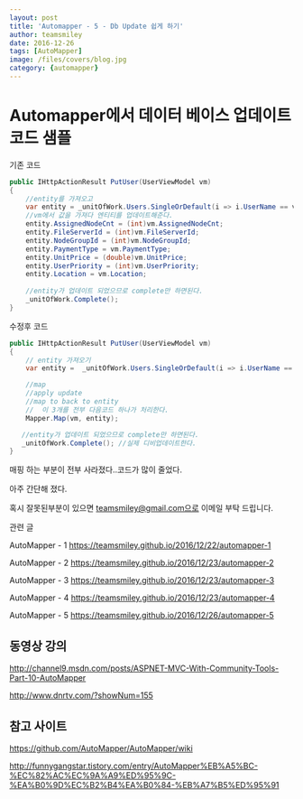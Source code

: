 ```yaml
---
layout: post
title: 'Automapper - 5 - Db Update 쉽게 하기' 
author: teamsmiley 
date: 2016-12-26
tags: [AutoMapper]
image: /files/covers/blog.jpg
category: {automapper}
---
```

# Automapper에서 데이터 베이스 업데이트 코드 샘플 

기존 코드 

```cs
public IHttpActionResult PutUser(UserViewModel vm)
{
    //entity를 가져오고 
    var entity = _unitOfWork.Users.SingleOrDefault(i => i.UserName == vm.userName);
    //vm에서 값을 가져다 엔티티를 업데이트해준다. 
    entity.AssignedNodeCnt = (int)vm.AssignedNodeCnt;
    entity.FileServerId = (int)vm.FileServerId;
    entity.NodeGroupId = (int)vm.NodeGroupId;
    entity.PaymentType = vm.PaymentType;
    entity.UnitPrice = (double)vm.UnitPrice;
    entity.UserPriority = (int)vm.UserPriority;
    entity.Location = vm.Location;
   
    //entity가 업데이트 되었으므로 complete만 하면된다.
    _unitOfWork.Complete();
}
```

수정후 코드 

```cs
public IHttpActionResult PutUser(UserViewModel vm)
{
    // entity 가져오기 
    var entity =  _unitOfWork.Users.SingleOrDefault(i => i.UserName == vm.userName);

    //map
    //apply update 
    //map to back to entity 
    //  이 3개를 전부 다음코드 하나가 처리한다.
    Mapper.Map(vm, entity);

   //entity가 업데이트 되었으므로 complete만 하면된다. 
   _unitOfWork.Complete(); //실제 디비업데이트한다.
}
```

매핑 하는 부분이 전부 사라졌다..코드가 많이 줄었다.


아주 간단해 졌다. 

혹시 잘못된부분이 있으면 teamsmiley@gmail.com으로 이메일 부탁 드립니다.

관련 글
 
AutoMapper - 1 <https://teamsmiley.github.io/2016/12/22/automapper-1>

AutoMapper - 2 <https://teamsmiley.github.io/2016/12/23/automapper-2> 

AutoMapper - 3 <https://teamsmiley.github.io/2016/12/23/automapper-3>

AutoMapper - 4 <https://teamsmiley.github.io/2016/12/23/automapper-4>

AutoMapper - 5 <https://teamsmiley.github.io/2016/12/26/automapper-5>

## 동영상 강의

http://channel9.msdn.com/posts/ASPNET-MVC-With-Community-Tools-Part-10-AutoMapper

http://www.dnrtv.com/?showNum=155

## 참고 사이트 

https://github.com/AutoMapper/AutoMapper/wiki

http://funnygangstar.tistory.com/entry/AutoMapper%EB%A5%BC-%EC%82%AC%EC%9A%A9%ED%95%9C-%EA%B0%9D%EC%B2%B4%EA%B0%84-%EB%A7%B5%ED%95%91













